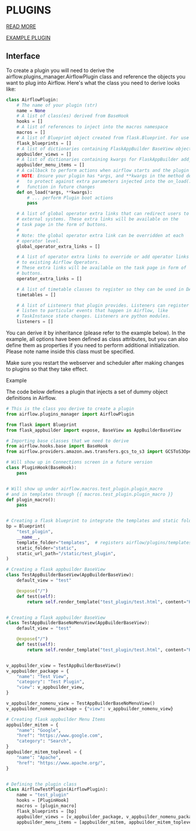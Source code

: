 # PLUGINS

[READ MORE](https://airflow.apache.org/docs/apache-airflow/2.3.1/plugins.html)

[EXAMPLE PLUGIN](https://github.com/rssanders3/airflow-admin-tools-plugin)

## Interface

To create a plugin you will need to derive the airflow.plugins_manager.AirflowPlugin class and reference the objects you want to plug into Airflow. Here's what the class you need to derive looks like:

```python
class AirflowPlugin:
    # The name of your plugin (str)
    name = None
    # A list of class(es) derived from BaseHook
    hooks = []
    # A list of references to inject into the macros namespace
    macros = []
    # A list of Blueprint object created from flask.Blueprint. For use with the flask_appbuilder based GUI
    flask_blueprints = []
    # A list of dictionaries containing FlaskAppBuilder BaseView object and some metadata. See example below
    appbuilder_views = []
    # A list of dictionaries containing kwargs for FlaskAppBuilder add_link. See example below
    appbuilder_menu_items = []
    # A callback to perform actions when airflow starts and the plugin is loaded.
    # NOTE: Ensure your plugin has *args, and **kwargs in the method definition
    #   to protect against extra parameters injected into the on_load(...)
    #   function in future changes
    def on_load(*args, **kwargs):
        # ... perform Plugin boot actions
        pass

    # A list of global operator extra links that can redirect users to
    # external systems. These extra links will be available on the
    # task page in the form of buttons.
    #
    # Note: the global operator extra link can be overridden at each
    # operator level.
    global_operator_extra_links = []

    # A list of operator extra links to override or add operator links
    # to existing Airflow Operators.
    # These extra links will be available on the task page in form of
    # buttons.
    operator_extra_links = []

    # A list of timetable classes to register so they can be used in DAGs.
    timetables = []

    # A list of Listeners that plugin provides. Listeners can register to
    # listen to particular events that happen in Airflow, like
    # TaskInstance state changes. Listeners are python modules.
    listeners = []
```

You can derive it by inheritance (please refer to the example below). In the example, all options have been defined as class attributes, but you can also define them as properties if you need to perform additional initialization. Please note name inside this class must be specified.

Make sure you restart the webserver and scheduler after making changes to plugins so that they take effect.


Example

The code below defines a plugin that injects a set of dummy object definitions in Airflow.

```python
# This is the class you derive to create a plugin
from airflow.plugins_manager import AirflowPlugin

from flask import Blueprint
from flask_appbuilder import expose, BaseView as AppBuilderBaseView

# Importing base classes that we need to derive
from airflow.hooks.base import BaseHook
from airflow.providers.amazon.aws.transfers.gcs_to_s3 import GCSToS3Operator

# Will show up in Connections screen in a future version
class PluginHook(BaseHook):
    pass


# Will show up under airflow.macros.test_plugin.plugin_macro
# and in templates through {{ macros.test_plugin.plugin_macro }}
def plugin_macro():
    pass


# Creating a flask blueprint to integrate the templates and static folder
bp = Blueprint(
    "test_plugin",
    __name__,
    template_folder="templates",  # registers airflow/plugins/templates as a Jinja template folder
    static_folder="static",
    static_url_path="/static/test_plugin",
)

# Creating a flask appbuilder BaseView
class TestAppBuilderBaseView(AppBuilderBaseView):
    default_view = "test"

    @expose("/")
    def test(self):
        return self.render_template("test_plugin/test.html", content="Hello galaxy!")


# Creating a flask appbuilder BaseView
class TestAppBuilderBaseNoMenuView(AppBuilderBaseView):
    default_view = "test"

    @expose("/")
    def test(self):
        return self.render_template("test_plugin/test.html", content="Hello galaxy!")


v_appbuilder_view = TestAppBuilderBaseView()
v_appbuilder_package = {
    "name": "Test View",
    "category": "Test Plugin",
    "view": v_appbuilder_view,
}

v_appbuilder_nomenu_view = TestAppBuilderBaseNoMenuView()
v_appbuilder_nomenu_package = {"view": v_appbuilder_nomenu_view}

# Creating flask appbuilder Menu Items
appbuilder_mitem = {
    "name": "Google",
    "href": "https://www.google.com",
    "category": "Search",
}
appbuilder_mitem_toplevel = {
    "name": "Apache",
    "href": "https://www.apache.org/",
}


# Defining the plugin class
class AirflowTestPlugin(AirflowPlugin):
    name = "test_plugin"
    hooks = [PluginHook]
    macros = [plugin_macro]
    flask_blueprints = [bp]
    appbuilder_views = [v_appbuilder_package, v_appbuilder_nomenu_package]
    appbuilder_menu_items = [appbuilder_mitem, appbuilder_mitem_toplevel]
```